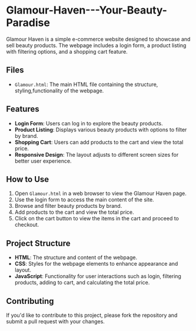 # Glamour-Haven---Your-Beauty-Paradise

Glamour Haven is a simple e-commerce website designed to showcase and sell beauty products. The webpage includes a login form, a product listing with filtering options, and a shopping cart feature.

## Files

- `Glamour.html`: The main HTML file containing the structure, styling,functionality of the webpage.


## Features

- **Login Form**: Users can log in to explore the beauty products.
- **Product Listing**: Displays various beauty products with options to filter by brand.
- **Shopping Cart**: Users can add products to the cart and view the total price.
- **Responsive Design**: The layout adjusts to different screen sizes for better user experience.

## How to Use

1. Open `Glamour.html` in a web browser to view the Glamour Haven page.
2. Use the login form to access the main content of the site.
3. Browse and filter beauty products by brand.
4. Add products to the cart and view the total price.
5. Click on the cart button to view the items in the cart and proceed to checkout.

## Project Structure

- **HTML**: The structure and content of the webpage.
- **CSS**: Styles for the webpage elements to enhance appearance and layout.
- **JavaScript**: Functionality for user interactions such as login, filtering products, adding to cart, and calculating the total price.

## Contributing

If you'd like to contribute to this project, please fork the repository and submit a pull request with your changes.


